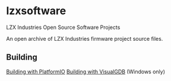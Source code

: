 # lzxsoftware
LZX Industries Open Source Software Projects

An open archive of LZX Industries firmware project source files. 

## Building 

[Building with PlatformIO](BUILDING-PlatformIO.md)
[Building with VisualGDB](BUILDING-VisualGDB.md) (Windows only)



